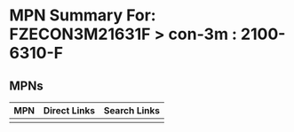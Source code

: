 



# MPN Summary For: FZECON3M21631F > con-3m : 2100-6310-F

## MPNs
  

|MPN|Direct Links|Search Links|
| :--- | :--- | :--- |
||||
